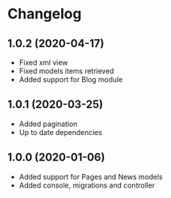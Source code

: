 Changelog
=========

## 1.0.2 (2020-04-17)
 * Fixed xml view
 * Fixed models items retrieved
 * Added support for Blog module
 
## 1.0.1 (2020-03-25)
 * Added pagination
 * Up to date dependencies
 
## 1.0.0 (2020-01-06)
 * Added support for Pages and News models
 * Added console, migrations and controller